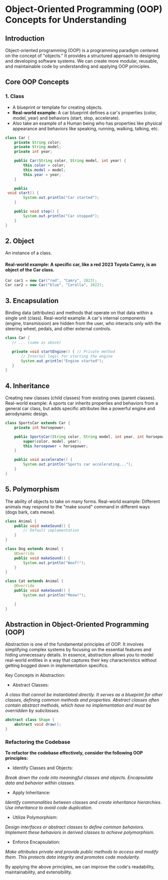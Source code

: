 # Object-Oriented Programming (OOP) Concepts for Understanding

## Introduction



Object-oriented programming (OOP) is a programming paradigm centered on the concept of "objects." It provides a structured approach to designing and developing software systems. We can create more modular, reusable, and maintainable code by understanding and applying OOP principles.

## Core OOP Concepts

### 1. Class
* A blueprint or template for creating objects.
* **Real-world example:** A car blueprint defines a car's properties (color, model, year) and behaviors (start, stop, accelerate).
* Also take an example of a Human being who has properties like physical appearance and behaviors like speaking, running, walking, talking, etc.

```java
class Car {
    private String color;
    private String model;
    private int year;

    public Car(String color, String model, int year) {
        this.color = color;
        this.model = model;
        this.year = year;
    }

    public   
 void start() {
        System.out.println("Car started");
    }

    public void stop() {
        System.out.println("Car stopped");
    }
}
 ```

## 2. Object
An instance of a class.
#### Real-world example: A specific car, like a red 2023 Toyota Camry, is an object of the Car class.
```Java
Car car1 = new Car("red", "Camry", 2023);
Car car2 = new Car("blue", "Corolla", 2022);
```


## 3. Encapsulation
Binding data (attributes) and methods that operate on that data within a single unit (class).
Real-world example: A car's internal components (engine, transmission) are hidden from the user, who interacts only with the steering wheel, pedals, and other external controls.
 ```Java
class Car {
    // ... (same as above)

    private void startEngine() { // Private method
        // Internal logic for starting the engine
        System.out.println("Engine started");
    }
}
```

## 4. Inheritance
Creating new classes (child classes) from existing ones (parent classes).
Real-world example: A sports car inherits properties and behaviors from a general car class, but adds specific attributes like a powerful engine and aerodynamic design.

```Java
class SportsCar extends Car {
    private int horsepower;

    public SportsCar(String color, String model, int year, int horsepower) {
        super(color, model, year);
        this.horsepower = horsepower;
    }

    public void accelerate() {
        System.out.println("Sports car accelerating...");
    }
}
```


## 5. Polymorphism
The ability of objects to take on many forms.
Real-world example: Different animals may respond to the "make sound" command in different ways (dogs bark, cats meow).
```Java
class Animal {
    public void makeSound() {
        // Default implementation
    }
}

class Dog extends Animal {
    @Override
    public void makeSound() {
        System.out.println("Woof!");
    }
}

class Cat extends Animal {
    @Override
    public void makeSound() {
        System.out.println("Meow!");   

    }
}
```

## Abstraction in Object-Oriented Programming (OOP)
Abstraction is one of the fundamental principles of OOP. It involves simplifying complex systems by focusing on the essential features and hiding unnecessary details. In essence, abstraction allows you to model real-world entities in a way that captures their key characteristics without getting bogged down in implementation specifics.

Key Concepts in Abstraction:

* Abstract Classes:

<i>A class that cannot be instantiated directly.</i>
<i>It serves as a blueprint for other classes, defining common methods and properties.</i>
<i>Abstract classes often contain abstract methods, which have no implementation and must be overridden by subclasses.</i>
``` Java
abstract class Shape {
    abstract void draw();
}
```

### Refactoring the Codebase
<b>To refactor the codebase effectively, consider the following OOP principles:</b>

* Identify Classes and Objects:

<i>Break down the code into meaningful classes and objects.</i>
<i>Encapsulate data and behavior within classes.</i>
* Apply Inheritance:

<i>Identify commonalities between classes and create inheritance hierarchies.</i>
<i>Use inheritance to avoid code duplication.</i>
* Utilize Polymorphism:

<i>Design interfaces or abstract classes to define common behaviors.</i>
<i>Implement these behaviors in derived classes to achieve polymorphism.</i>
* Enforce Encapsulation:

<i>Make attributes private and provide public methods to access and modify them.</i>
<i>This protects data integrity and promotes code modularity.</i>

By applying the above principles, we can improve the code's readability, maintainability, and extensibility.

